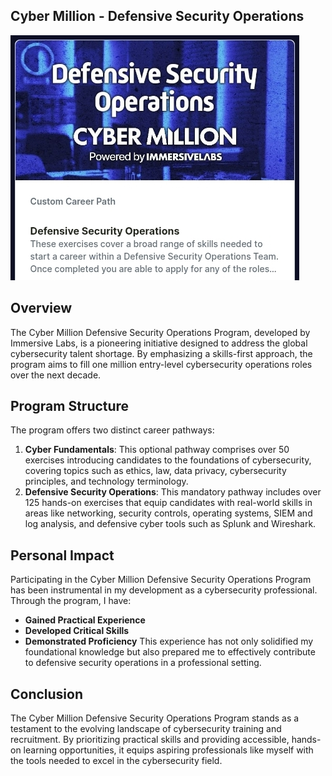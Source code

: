 **Cyber Million - Defensive Security Operations**  
---  
![Cyber Million](Images/Cyber_Million.jpg)

## Overview  
The Cyber Million Defensive Security Operations Program, developed by Immersive Labs, is a pioneering initiative designed to address the global cybersecurity talent shortage. By emphasizing a skills-first approach, the program aims to fill one million entry-level cybersecurity operations roles over the next decade.

## Program Structure  
The program offers two distinct career pathways:

1. **Cyber Fundamentals**: This optional pathway comprises over 50 exercises introducing candidates to the foundations of cybersecurity, covering topics such as ethics, law, data privacy, cybersecurity principles, and technology terminology.  
2. **Defensive Security Operations**: This mandatory pathway includes over 125 hands-on exercises that equip candidates with real-world skills in areas like networking, security controls, operating systems, SIEM and log analysis, and defensive cyber tools such as Splunk and Wireshark.

## Personal Impact  
Participating in the Cyber Million Defensive Security Operations Program has been instrumental in my development as a cybersecurity professional. Through the program, I have:
- **Gained Practical Experience**
- **Developed Critical Skills**
- **Demonstrated Proficiency**
This experience has not only solidified my foundational knowledge but also prepared me to effectively contribute to defensive security operations in a professional setting.

## Conclusion  
The Cyber Million Defensive Security Operations Program stands as a testament to the evolving landscape of cybersecurity training and recruitment. By prioritizing practical skills and providing accessible, hands-on learning opportunities, it equips aspiring professionals like myself with the tools needed to excel in the cybersecurity field.
